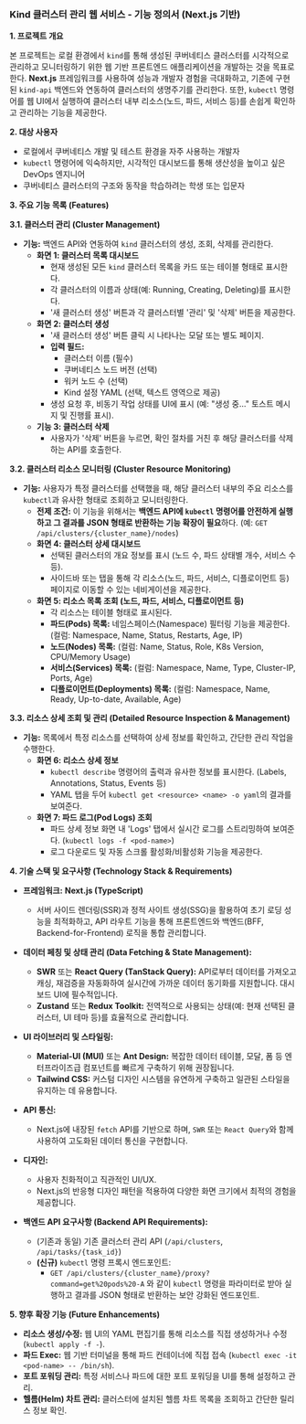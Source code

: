 ### **Kind 클러스터 관리 웹 서비스 - 기능 정의서 (Next.js 기반)**

**1. 프로젝트 개요**

본 프로젝트는 로컬 환경에서 `kind`를 통해 생성된 쿠버네티스 클러스터를 시각적으로 관리하고 모니터링하기 위한 웹 기반 프론트엔드 애플리케이션을 개발하는 것을 목표로 한다. **Next.js** 프레임워크를 사용하여 성능과 개발자 경험을 극대화하고, 기존에 구현된 `kind-api` 백엔드와 연동하여 클러스터의 생명주기를 관리한다. 또한, `kubectl` 명령어를 웹 UI에서 실행하여 클러스터 내부 리소스(노드, 파드, 서비스 등)를 손쉽게 확인하고 관리하는 기능을 제공한다.

**2. 대상 사용자**

*   로컬에서 쿠버네티스 개발 및 테스트 환경을 자주 사용하는 개발자
*   `kubectl` 명령어에 익숙하지만, 시각적인 대시보드를 통해 생산성을 높이고 싶은 DevOps 엔지니어
*   쿠버네티스 클러스터의 구조와 동작을 학습하려는 학생 또는 입문자

**3. 주요 기능 목록 (Features)**

**3.1. 클러스터 관리 (Cluster Management)**
*   **기능:** 백엔드 API와 연동하여 `kind` 클러스터의 생성, 조회, 삭제를 관리한다.
    *   **화면 1: 클러스터 목록 대시보드**
        *   현재 생성된 모든 `kind` 클러스터 목록을 카드 또는 테이블 형태로 표시한다.
        *   각 클러스터의 이름과 상태(예: Running, Creating, Deleting)를 표시한다.
        *   '새 클러스터 생성' 버튼과 각 클러스터별 '관리' 및 '삭제' 버튼을 제공한다.
    *   **화면 2: 클러스터 생성**
        *   '새 클러스터 생성' 버튼 클릭 시 나타나는 모달 또는 별도 페이지.
        *   **입력 필드:**
            *   클러스터 이름 (필수)
            *   쿠버네티스 노드 버전 (선택)
            *   워커 노드 수 (선택)
            *   Kind 설정 YAML (선택, 텍스트 영역으로 제공)
        *   생성 요청 후, 비동기 작업 상태를 UI에 표시 (예: "생성 중..." 토스트 메시지 및 진행률 표시).
    *   **기능 3: 클러스터 삭제**
        *   사용자가 '삭제' 버튼을 누르면, 확인 절차를 거친 후 해당 클러스터를 삭제하는 API를 호출한다.

**3.2. 클러스터 리소스 모니터링 (Cluster Resource Monitoring)**
*   **기능:** 사용자가 특정 클러스터를 선택했을 때, 해당 클러스터 내부의 주요 리소스를 `kubectl`과 유사한 형태로 조회하고 모니터링한다.
    *   **전제 조건:** 이 기능을 위해서는 **백엔드 API에 `kubectl` 명령어를 안전하게 실행하고 그 결과를 JSON 형태로 반환하는 기능 확장이 필요**하다. (예: `GET /api/clusters/{cluster_name}/nodes`)
    *   **화면 4: 클러스터 상세 대시보드**
        *   선택된 클러스터의 개요 정보를 표시 (노드 수, 파드 상태별 개수, 서비스 수 등).
        *   사이드바 또는 탭을 통해 각 리소스(노드, 파드, 서비스, 디플로이먼트 등) 페이지로 이동할 수 있는 네비게이션을 제공한다.
    *   **화면 5: 리소스 목록 조회 (노드, 파드, 서비스, 디플로이먼트 등)**
        *   각 리소스는 테이블 형태로 표시된다.
        *   **파드(Pods) 목록:** 네임스페이스(Namespace) 필터링 기능을 제공한다. (컬럼: Namespace, Name, Status, Restarts, Age, IP)
        *   **노드(Nodes) 목록:** (컬럼: Name, Status, Role, K8s Version, CPU/Memory Usage)
        *   **서비스(Services) 목록:** (컬럼: Namespace, Name, Type, Cluster-IP, Ports, Age)
        *   **디플로이먼트(Deployments) 목록:** (컬럼: Namespace, Name, Ready, Up-to-date, Available, Age)

**3.3. 리소스 상세 조회 및 관리 (Detailed Resource Inspection & Management)**
*   **기능:** 목록에서 특정 리소스를 선택하여 상세 정보를 확인하고, 간단한 관리 작업을 수행한다.
    *   **화면 6: 리소스 상세 정보**
        *   `kubectl describe` 명령어의 출력과 유사한 정보를 표시한다. (Labels, Annotations, Status, Events 등)
        *   YAML 탭을 두어 `kubectl get <resource> <name> -o yaml`의 결과를 보여준다.
    *   **화면 7: 파드 로그(Pod Logs) 조회**
        *   파드 상세 정보 화면 내 'Logs' 탭에서 실시간 로그를 스트리밍하여 보여준다. (`kubectl logs -f <pod-name>`)
        *   로그 다운로드 및 자동 스크롤 활성화/비활성화 기능을 제공한다.

**4. 기술 스택 및 요구사항 (Technology Stack & Requirements)**

*   **프레임워크:** **Next.js (TypeScript)**
    *   서버 사이드 렌더링(SSR)과 정적 사이트 생성(SSG)을 활용하여 초기 로딩 성능을 최적화하고, API 라우트 기능을 통해 프론트엔드와 백엔드(BFF, Backend-for-Frontend) 로직을 통합 관리합니다.

*   **데이터 페칭 및 상태 관리 (Data Fetching & State Management):**
    *   **SWR** 또는 **React Query (TanStack Query):** API로부터 데이터를 가져오고 캐싱, 재검증을 자동화하여 실시간에 가까운 데이터 동기화를 지원합니다. 대시보드 UI에 필수적입니다.
    *   **Zustand** 또는 **Redux Toolkit:** 전역적으로 사용되는 상태(예: 현재 선택된 클러스터, UI 테마 등)를 효율적으로 관리합니다.

*   **UI 라이브러리 및 스타일링:**
    *   **Material-UI (MUI)** 또는 **Ant Design:** 복잡한 데이터 테이블, 모달, 폼 등 엔터프라이즈급 컴포넌트를 빠르게 구축하기 위해 권장됩니다.
    *   **Tailwind CSS:** 커스텀 디자인 시스템을 유연하게 구축하고 일관된 스타일을 유지하는 데 유용합니다.

*   **API 통신:**
    *   Next.js에 내장된 `fetch` API를 기반으로 하며, `SWR` 또는 `React Query`와 함께 사용하여 고도화된 데이터 통신을 구현합니다.

*   **디자인:**
    *   사용자 친화적이고 직관적인 UI/UX.
    *   Next.js의 반응형 디자인 패턴을 적용하여 다양한 화면 크기에서 최적의 경험을 제공합니다.

*   **백엔드 API 요구사항 (Backend API Requirements):**
    *   (기존과 동일) 기존 클러스터 관리 API (`/api/clusters`, `/api/tasks/{task_id}`)
    *   **(신규)** `kubectl` 명령 프록시 엔드포인트:
        *   `GET /api/clusters/{cluster_name}/proxy?command=get%20pods%20-A` 와 같이 `kubectl` 명령을 파라미터로 받아 실행하고 결과를 JSON 형태로 반환하는 보안 강화된 엔드포인트.

**5. 향후 확장 기능 (Future Enhancements)**

*   **리소스 생성/수정:** 웹 UI의 YAML 편집기를 통해 리소스를 직접 생성하거나 수정 (`kubectl apply -f -`).
*   **파드 Exec:** 웹 기반 터미널을 통해 파드 컨테이너에 직접 접속 (`kubectl exec -it <pod-name> -- /bin/sh`).
*   **포트 포워딩 관리:** 특정 서비스나 파드에 대한 포트 포워딩을 UI를 통해 설정하고 관리.
*   **헬름(Helm) 차트 관리:** 클러스터에 설치된 헬름 차트 목록을 조회하고 간단한 릴리스 정보 확인.
